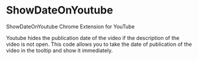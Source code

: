 # ShowDateOnYoutube
ShowDateOnYoutube Chrome Extension for YouTube

Youtube hides the publication date of the video if the description of the video is not open. This code allows you to take the date of publication of the video in the tooltip and show it immediately.



